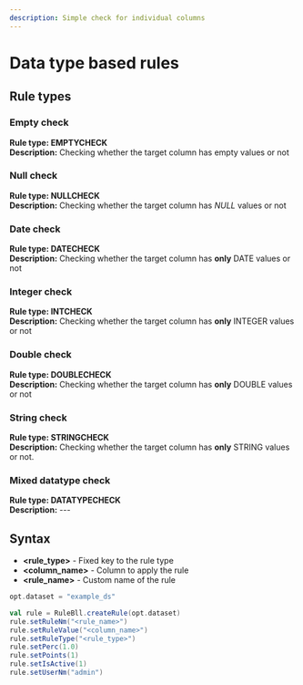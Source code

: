 ```yaml
---
description: Simple check for individual columns
---
```


# Data type based rules

## Rule types

### Empty check

**Rule type: EMPTYCHECK**  
**Description:** Checking whether the target column has empty values or not

### Null check

**Rule type: NULLCHECK**  
**Description:** Checking whether the target column has _NULL_ values or not

### Date check

**Rule type: DATECHECK**  
**Description:** Checking whether the target column has **only** DATE values or not

### Integer check

**Rule type: INTCHECK**  
**Description:** Checking whether the target column has **only** INTEGER values or not

### Double check

**Rule type: DOUBLECHECK**  
**Description:** Checking whether the target column has **only** DOUBLE values or not

### String check

**Rule type: STRINGCHECK**  
**Description:** Checking whether the target column has **only** STRING values or not.

### Mixed datatype check

**Rule type: DATATYPECHECK**  
**Description:** ---

## Syntax

* **&lt;rule\_type&gt;** - Fixed key to the rule type
* **&lt;column\_name&gt;** - Column to apply the rule
* **&lt;rule\_name&gt;** - Custom name of the rule

```scala
opt.dataset = "example_ds"

val rule = RuleBll.createRule(opt.dataset)
rule.setRuleNm("<rule_name>")
rule.setRuleValue("<column_name>")
rule.setRuleType("<rule_type>")
rule.setPerc(1.0)
rule.setPoints(1)
rule.setIsActive(1)
rule.setUserNm("admin")
```

